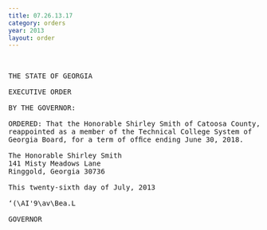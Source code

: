 ```yaml
---
title: 07.26.13.17
category: orders
year: 2013
layout: order
---
```


<pre>    

THE STATE OF GEORGIA

EXECUTIVE ORDER

BY THE GOVERNOR:

ORDERED: That the Honorable Shirley Smith of Catoosa County, Georgia, is
reappointed as a member of the Technical College System of
Georgia Board, for a term of ofﬁce ending June 30, 2018.

The Honorable Shirley Smith
141 Misty Meadows Lane
Ringgold, Georgia 30736

This twenty-sixth day of July, 2013

‘(\AI'9\av\Bea.L

GOVERNOR

</pre>
